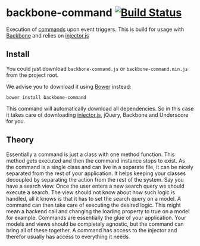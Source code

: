 # backbone-command [![Build Status](https://travis-ci.org/inlet/backbone-command.png)](https://travis-ci.org/inlet/backbone-command)

Execution of [commands](http://en.wikipedia.org/wiki/Command_pattern) upon event triggers.
This is build for usage with [Backbone](https://github.com/jashkenas/backbone) and relies on [injector.js](https://github.com/biggerboat/injector.js)

## Install
You could just download ```backbone-command.js``` or ```backbone-command.min.js``` from the project root.

We advise you to download it using [Bower](http://http://bower.io/) instead:
```
bower install backbone-command
```
This command will automatically download all dependencies. So in this case it takes care of downloading
[injector.js](https://github.com/biggerboat/injector.js), jQuery, Backbone and Underscore for you.

## Theory
Essentially a command is just a class with one method function. This method gets executed and then the command
instance stops to exist. As the command is a single class and can live in a separate file, it can be nicely separated from
the rest of your application. It helps keeping your classes decoupled by separating the action from the rest of the system.
Say you have a search view. Once the user enters a new search query we should execute a search. The view should not know about
how such logic is handled, all it knows is that it has to set the search query on a model. A command can then take care of
executing the desired logic. This might mean a backend call and changing the loading property to true on a model for example.
Commands are essentially the glue of your application. Your models and views should be completely agnostic,
but the command can bring all of these together. A command has access to the injector and therefor usually has access to everything it needs.